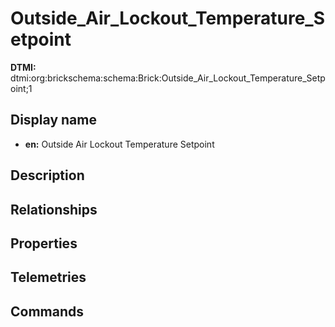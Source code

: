 # Outside_Air_Lockout_Temperature_Setpoint
**DTMI:** dtmi:org:brickschema:schema:Brick:Outside_Air_Lockout_Temperature_Setpoint;1
## Display name
- **en:** Outside Air Lockout Temperature Setpoint
## Description
## Relationships
## Properties
## Telemetries
## Commands
